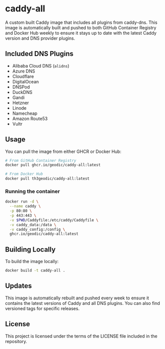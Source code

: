 # caddy-all

A custom built Caddy image that includes all plugins from caddy-dns. This image is automatically built and pushed to both GitHub Container Registry and Docker Hub weekly to ensure it stays up to date with the latest Caddy version and DNS provider plugins.

## Included DNS Plugins

- Alibaba Cloud DNS (`alidns`)
- Azure DNS
- Cloudflare
- DigitalOcean
- DNSPod
- DuckDNS
- Gandi
- Hetzner
- Linode
- Namecheap
- Amazon Route53
- Vultr

## Usage

You can pull the image from either GHCR or Docker Hub:

```bash
# From GitHub Container Registry
docker pull ghcr.io/geodic/caddy-all:latest

# From Docker Hub
docker pull th3geodic/caddy-all:latest
```

### Running the container

```bash
docker run -d \
  --name caddy \
  -p 80:80 \
  -p 443:443 \
  -v $PWD/Caddyfile:/etc/caddy/Caddyfile \
  -v caddy_data:/data \
  -v caddy_config:/config \
  ghcr.io/geodic/caddy-all:latest
```

## Building Locally

To build the image locally:

```bash
docker build -t caddy-all .
```

## Updates

This image is automatically rebuilt and pushed every week to ensure it contains the latest versions of Caddy and all DNS plugins. You can also find versioned tags for specific releases.

## License

This project is licensed under the terms of the LICENSE file included in the repository.
